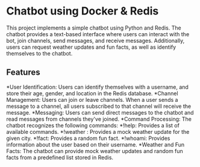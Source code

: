 # Chatbot using Docker & Redis

This project implements a simple chatbot using Python and Redis. The chatbot provides a text-based interface where users can interact with the bot, join channels, send messages, and receive messages. Additionally, users can request weather updates and fun facts, as well as identify themselves to the chatbot.

## Features
*User Identification: Users can identify themselves with a username, and store their age, gender, and location in the Redis database.
*Channel Management: Users can join or leave channels. When a user sends a message to a channel, all users subscribed to that channel will receive the message.
*Messaging: Users can send direct messages to the chatbot and read messages from channels they've joined.
*Command Processing: The chatbot recognizes the following commands:
*!help: Provides a list of available commands.
*!weather <city>: Provides a mock weather update for the given city.
*!fact: Provides a random fun fact.
*!whoami: Provides information about the user based on their username.
*Weather and Fun Facts: The chatbot can provide mock weather updates and random fun facts from a predefined list stored in Redis.
